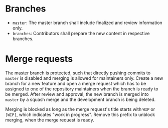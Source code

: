 # Branches
* `master`:
The master branch shall include finalized and review information only.
* `branches`:
Contributors shall prepare the new content in respective branches.

# Merge requests
The master branch is protected, such that directly pushing commits to `master` is disabled and merging is allowed for maintainers only. Create a new branch for a new feature and open a merge request which has to be assigned to one of the repository maintainers when the branch is ready to be merged. After review and approval, the new branch is merged into `master` by a squash merge and the development branch is being deleted.

Merging is blocked as long as the merge request's title starts with `WIP` or `[WIP]`, which indicates "work in progress". Remove this prefix to  unblock merging, when the merge request is ready.
